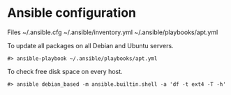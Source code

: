 
# Ansible configuration

Files
	~/.ansible.cfg
	~/.ansible/inventory.yml
	~/.ansible/playbooks/apt.yml


To update all packages on all Debian and Ubuntu servers.

	#> ansible-playbook ~/.ansible/playbooks/apt.yml


To check free disk space on every host.

	#> ansible debian_based -m ansible.builtin.shell -a 'df -t ext4 -T -h'
